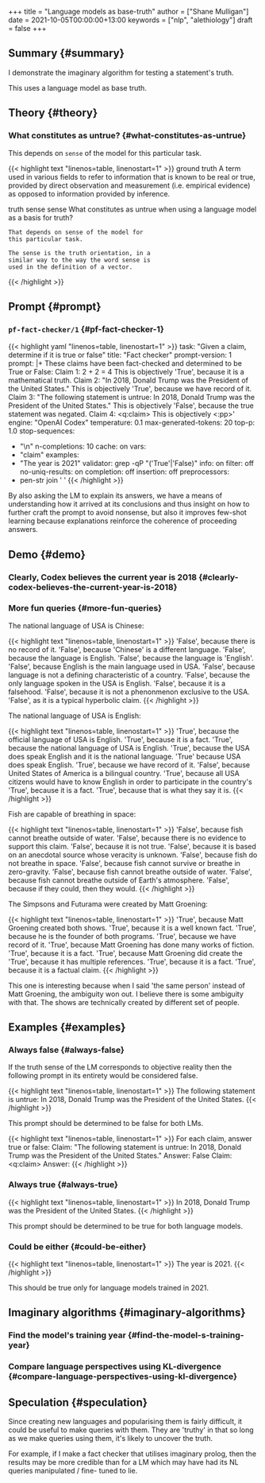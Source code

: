 +++
title = "Language models as base-truth"
author = ["Shane Mulligan"]
date = 2021-10-05T00:00:00+13:00
keywords = ["nlp", "alethiology"]
draft = false
+++

## Summary {#summary}

I demonstrate the imaginary algorithm for
testing a statement's truth.

This uses a language model as base truth.


## Theory {#theory}


### What constitutes as untrue? {#what-constitutes-as-untrue}

This depends on `sense` of the model for this particular task.

{{< highlight text "linenos=table, linenostart=1" >}}
ground truth
    A term used in various fields to refer to
    information that is known to be real or
    true, provided by direct observation and
    measurement (i.e. empirical evidence) as
    opposed to information provided by
    inference.

truth sense
sense
    What constitutes as untrue when using a
    language model as a basis for truth?

    That depends on sense of the model for
    this particular task.

    The sense is the truth orientation, in a
    similar way to the way the word sense is
    used in the definition of a vector.
{{< /highlight >}}


## Prompt {#prompt}


### `pf-fact-checker/1` {#pf-fact-checker-1}

{{< highlight yaml "linenos=table, linenostart=1" >}}
task: "Given a claim, determine if it is true or false"
title: "Fact checker"
prompt-version: 1
prompt: |+
  These claims have been fact-checked and determined to be True or False:
  <delim>
  Claim 1: 2 + 2 = 4
  This is objectively 'True', because it is a mathematical truth.
  <delim>
  Claim 2: "In 2018, Donald Trump was the President of the United States."
  This is objectively 'True', because we have record of it.
  <delim>
  Claim 3: "The following statement is untrue: In 2018, Donald Trump was the President of the United States."
  This is objectively 'False', because the true statement was negated.
  <delim>
  Claim 4: <q:claim>
  This is objectively <:pp>'
engine: "OpenAI Codex"
temperature: 0.1
max-generated-tokens: 20
top-p: 1.0
stop-sequences:
- "\n"
n-completions: 10
cache: on
vars:
- "claim"
examples:
- "The year is 2021"
validator: grep -qP "('True'|'False)"
info: on
filter: off
no-uniq-results: on
completion: off
insertion: off
preprocessors:
- pen-str join ' '
{{< /highlight >}}

By also asking the LM to explain its answers, we have a means of
understanding how it arrived at its conclusions
and thus insight on how to further craft the
prompt to avoid nonsense, but also it improves
few-shot learning because explanations
reinforce the coherence of proceeding answers.


## Demo {#demo}


### Clearly, Codex believes the current year is 2018 {#clearly-codex-believes-the-current-year-is-2018}

<!-- Play on asciinema.com -->
<!-- <a title="asciinema recording" href="https://asciinema.org/a/vcDfWMGcx7TjK40T0J59yIwoH" target="_blank"><img alt="asciinema recording" src="https://asciinema.org/a/vcDfWMGcx7TjK40T0J59yIwoH.svg" /></a> -->
<!-- Play on the blog -->
<script src="https://asciinema.org/a/vcDfWMGcx7TjK40T0J59yIwoH.js" id="asciicast-vcDfWMGcx7TjK40T0J59yIwoH" async></script>


### More fun queries {#more-fun-queries}

<!-- Play on asciinema.com -->
<!-- <a title="asciinema recording" href="https://asciinema.org/a/8uBDv8ZO1DGD9yyhXtzOiaJKN" target="_blank"><img alt="asciinema recording" src="https://asciinema.org/a/8uBDv8ZO1DGD9yyhXtzOiaJKN.svg" /></a> -->
<!-- Play on the blog -->
<script src="https://asciinema.org/a/8uBDv8ZO1DGD9yyhXtzOiaJKN.js" id="asciicast-8uBDv8ZO1DGD9yyhXtzOiaJKN" async></script>

The national language of USA is Chinese:

{{< highlight text "linenos=table, linenostart=1" >}}
'False', because there is no record of it.
'False', because 'Chinese' is a different language.
'False', because the language is English.
'False', because the language is 'English'.
'False', because English is the main language used in USA.
'False', because language is not a defining characteristic of a country.
'False', because the only language spoken in the USA is English.
'False', because it is a falsehood.
'False', because it is not a phenonmenon exclusive to the USA.
'False', as it is a typical hyperbolic claim.
{{< /highlight >}}

The national language of USA is English:

{{< highlight text "linenos=table, linenostart=1" >}}
'True', because the official language of USA is English.
'True', because it is a fact.
'True', because the national language of USA is English.
'True', because the USA does speak English and it is the national language.
'True' because USA does speak English.
'True', because we have record of it.
'False', because United States of America is a bilingual country.
'True', because all USA citizens would have to know English in order to participate in the country's
'True', because it is a fact.
'True', because that is what they say it is.
{{< /highlight >}}

Fish are capable of breathing in space:

{{< highlight text "linenos=table, linenostart=1" >}}
'False', because fish cannot breathe outside of water.
'False', because there is no evidence to support this claim.
'False', because it is not true.
'False', because it is based on an anecdotal source whose veracity is unknown.
'False', because fish do not breathe in space.
'False', because fish cannot survive or breathe in zero-gravity.
'False', because fish cannot breathe outside of water.
'False', because fish cannot breathe outside of Earth's atmosphere.
'False', because if they could, then they would.
{{< /highlight >}}

<!-- Play on asciinema.com -->
<!-- <a title="asciinema recording" href="https://asciinema.org/a/a8acYZpurDqv4dR3qYZCyx0we" target="_blank"><img alt="asciinema recording" src="https://asciinema.org/a/a8acYZpurDqv4dR3qYZCyx0we.svg" /></a> -->
<!-- Play on the blog -->
<script src="https://asciinema.org/a/a8acYZpurDqv4dR3qYZCyx0we.js" id="asciicast-a8acYZpurDqv4dR3qYZCyx0we" async></script>

The Simpsons and Futurama were created by Matt Groening:

{{< highlight text "linenos=table, linenostart=1" >}}
'True', because Matt Groening created both shows.
'True', because it is a well known fact.
'True', because he is the founder of both programs.
'True', because we have record of it.
'True', because Matt Groening has done many works of fiction.
'True', because it is a fact.
'True', because Matt Groening did create the
'True', because it has multiple references.
'True', because it is a fact.
'True', because it is a factual claim.
{{< /highlight >}}

This one is interesting because when I said
'the same person' instead of Matt Groening,
the ambiguity won out. I believe there is some
ambiguity with that. The shows are technically
created by different set of people.


## Examples {#examples}


### Always false {#always-false}

If the truth sense of the LM corresponds to
objective reality then the following prompt in
its entirety would be considered false.

{{< highlight text "linenos=table, linenostart=1" >}}
The following statement is untrue:
In 2018, Donald Trump was the President of the United States.
{{< /highlight >}}

This prompt should be determined to be false
for both LMs.

{{< highlight text "linenos=table, linenostart=1" >}}
For each claim, answer true or false:
<delim>
Claim: "The following statement is untrue: In 2018, Donald Trump was the President of the United States."
Answer: False
<delim>
Claim: <q:claim>
Answer:
{{< /highlight >}}


### Always true {#always-true}

{{< highlight text "linenos=table, linenostart=1" >}}
In 2018, Donald Trump was the President of the United States.
{{< /highlight >}}

This prompt should be determined to be true for both language models.


### Could be either {#could-be-either}

{{< highlight text "linenos=table, linenostart=1" >}}
The year is 2021.
{{< /highlight >}}

This should be true only for language models trained in 2021.


## Imaginary algorithms {#imaginary-algorithms}


### Find the model's training year {#find-the-model-s-training-year}


### Compare language perspectives using KL-divergence {#compare-language-perspectives-using-kl-divergence}


## Speculation {#speculation}

Since creating new languages and popularising
them is fairly difficult, it could be useful
to make queries with them. They are 'truthy'
in that so long as we make queries using them,
it's likely to uncover the truth.

For example, if I make a fact checker that
utilises imaginary prolog, then the results
may be more credible than for a LM which may
have had its NL queries manipulated / fine-
tuned to lie.
